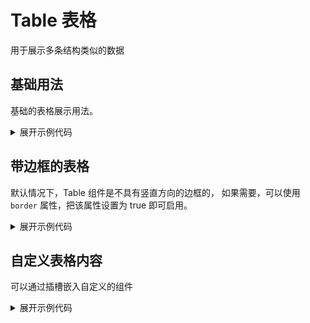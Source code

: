 <script setup>
import Basic from './component/Basic.vue'
import Border from './component/border.vue'
import SelfDefined from './component/SelfDefined.vue'

</script>

# Table 表格

用于展示多条结构类似的数据

## 基础用法

基础的表格展示用法。

<div class="example">
 <Basic/>
</div>

<details>
<summary>展开示例代码</summary>

```vue
<template>
  <a-table :tableData="tableData.tBody" :tableColumn="tableData.tHead">
  </a-table>
</template>

<script lang="ts" setup>
import { ref } from "vue";

const tableData = ref({
  tHead: [
    {
      key: "id",
      text: "学号",
    },
    {
      key: "name",
      text: "姓名",
    },
    {
      key: "age",
      text: "年龄",
    },
    {
      key: "chinese",
      text: "语文",
      editable: false,
    },
    {
      key: "math",
      text: "数学",
      editable: false,
    },
    {
      key: "english",
      text: "英语",
      editable: false,
    },
    // {
    //     key: "operation",
    //     text: "操作",
    // },
  ],
  tBody: [
    {
      id: 1,
      name: "Yjj",
      age: 21,
      chinese: 121,
      math: 90,
      english: 138,
    },
    {
      id: 2,
      name: "嘿毛",
      age: 20,
      chinese: 111,
      math: 32,
      english: 43,
    },
    {
      id: 3,
      name: "big龙",
      age: 19,
      chinese: 44,
      math: 21,
      english: 11,
    },
    {
      id: 4,
      name: "嫖瓜",
      age: 21,
      chinese: 80,
      math: 40,
      english: 45,
    },
  ],
}) as any;
</script>
```

</details>

## 带边框的表格

默认情况下，Table 组件是不具有竖直方向的边框的， 如果需要，可以使用 `border` 属性，把该属性设置为 true 即可启用。

<div class="example">
 <Border/>
</div>

<details>
<summary>展开示例代码</summary>

```vue
<template>
  <a-table border :tableData="tableData.tBody" :tableColumn="tableData.tHead">
  </a-table>
</template>

<script lang="ts" setup>
import { ref } from "vue";

const tableData = ref({
  tHead: [
    {
      key: "id",
      text: "学号",
    },
    {
      key: "name",
      text: "姓名",
    },
    {
      key: "age",
      text: "年龄",
    },
    {
      key: "chinese",
      text: "语文",
      editable: false,
    },
    {
      key: "math",
      text: "数学",
      editable: false,
    },
    {
      key: "english",
      text: "英语",
      editable: false,
    },
    // {
    //     key: "operation",
    //     text: "操作",
    // },
  ],
  tBody: [
    {
      id: 1,
      name: "Yjj",
      age: 21,
      chinese: 121,
      math: 90,
      english: 138,
    },
    {
      id: 2,
      name: "嘿毛",
      age: 20,
      chinese: 111,
      math: 32,
      english: 43,
    },
    {
      id: 3,
      name: "big龙",
      age: 19,
      chinese: 44,
      math: 21,
      english: 11,
    },
    {
      id: 4,
      name: "嫖瓜",
      age: 21,
      chinese: 80,
      math: 40,
      english: 45,
    },
  ],
}) as any;
</script>
```

</details>


## 自定义表格内容

可以通过插槽嵌入自定义的组件

<div class="example">
 <SelfDefined/>
</div>

<details>
<summary>展开示例代码</summary>

```vue
<template>
  <a-table border :tableData="tableData.tBody" :tableColumn="tableData.tHead">
  </a-table>
</template>

<script lang="ts" setup>
import { ref } from "vue";

const tableData = ref({
  tHead: [
    {
      key: "id",
      text: "学号",
    },
    {
      key: "name",
      text: "姓名",
    },
    {
      key: "age",
      text: "年龄",
    },
    {
      key: "chinese",
      text: "语文",
      editable: false,
    },
    {
      key: "math",
      text: "数学",
      editable: false,
    },
    {
      key: "english",
      text: "英语",
      editable: false,
    },
    // {
    //     key: "operation",
    //     text: "操作",
    // },
  ],
  tBody: [
    {
      id: 1,
      name: "Yjj",
      age: 21,
      chinese: 121,
      math: 90,
      english: 138,
    },
    {
      id: 2,
      name: "嘿毛",
      age: 20,
      chinese: 111,
      math: 32,
      english: 43,
    },
    {
      id: 3,
      name: "big龙",
      age: 19,
      chinese: 44,
      math: 21,
      english: 11,
    },
    {
      id: 4,
      name: "嫖瓜",
      age: 21,
      chinese: 80,
      math: 40,
      english: 45,
    },
  ],
}) as any;
</script>
```

</details>

